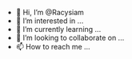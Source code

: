 - 👋 Hi, I’m @Racysiam
- 👀 I’m interested in ...
- 🌱 I’m currently learning ...
- 💞️ I’m looking to collaborate on ...
- 📫 How to reach me ...

<!---
Racysiam/Racysiam is a ✨ special ✨ repository because its `README.md` (this file) appears on your GitHub profile.
You can click the Preview link to take a look at your changes.
--->
